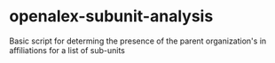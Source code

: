 # openalex-subunit-analysis
Basic script for determing the presence of the parent organization's in affiliations for a list of sub-units

